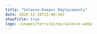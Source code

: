 ```yaml
---
title: "Valence-Romans Déplacements"
date: 2020-12-28T15:46:34Z
showTitle: true
logo: /images/territoires/valence.webp
---
```


